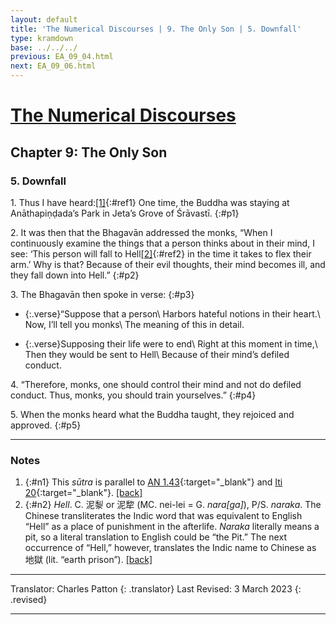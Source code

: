 ```yaml
---
layout: default
title: 'The Numerical Discourses | 9. The Only Son | 5. Downfall'
type: kramdown
base: ../../../
previous: EA_09_04.html
next: EA_09_06.html
---
```


# [The Numerical Discourses](../index.html)
## Chapter 9: The Only Son
### 5. Downfall

1\. Thus I have heard:[\[1\]](#n1){:#ref1} One time, the Buddha was staying at Anāthapiṇḍada’s Park in Jeta’s Grove of Śrāvastī.
{:#p1}

2\. It was then that the Bhagavān addressed the monks, “When I continuously examine the things that a person thinks about in their mind, I see: ‘This person will fall to Hell[\[2\]](#n2){:#ref2} in the time it takes to flex their arm.’ Why is that? Because of their evil thoughts, their mind becomes ill, and they fall down into Hell.”
{:#p2}

3\. The Bhagavān then spoke in verse:
{:#p3}

* {:.verse}“Suppose that a person\\
Harbors hateful notions in their heart.\\
Now, I’ll tell you monks\\
The meaning of this in detail.

* {:.verse}Supposing their life were to end\\
Right at this moment in time,\\
Then they would be sent to Hell\\
Because of their mind’s defiled conduct.

4\. “Therefore, monks, one should control their mind and not do defiled conduct. Thus, monks, you should train yourselves.”
{:#p4}

5\. When the monks heard what the Buddha taught, they rejoiced and approved.
{:#p5}

---

### Notes

1. {:#n1} This <em>sūtra</em> is parallel to [AN 1.43](https://www.suttacentral.net/an1.43){:target="_blank"} and [Iti 20](https://www.suttacentral.net/iti20){:target="_blank"}. [\[back\]](#ref1)
2. {:#n2} *Hell*. C. 泥㴝 or 泥犂 (MC. nei-lei = G. *nara[ga]*), P/S. *naraka*. The Chinese transliterates the Indic word that was equivalent to English “Hell” as a place of punishment in the afterlife. *Naraka* literally means a pit, so a literal translation to English could be “the Pit.” The next occurrence of “Hell,” however, translates the Indic name to Chinese as 地獄 (lit. “earth prison”). [\[back\]](#ref2)

---

Translator: Charles Patton
{: .translator}
Last Revised: 3 March 2023
{: .revised}

---